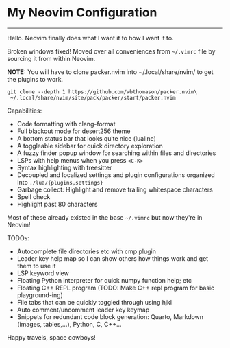 # My Neovim Configuration
---

Hello. Neovim finally does what I want it to how I want it to.

Broken windows fixed!
Moved over all conveniences from `~/.vimrc` file by sourcing it from
within Neovim.

**__NOTE:__** You will have to clone packer.nvim into ~/.local/share/nvim/<some
place> to get the plugins to work.
```
git clone --depth 1 https://github.com/wbthomason/packer.nvim\
 ~/.local/share/nvim/site/pack/packer/start/packer.nvim
```

Capabilities:
  - Code formatting with clang-format
  - Full blackout mode for desert256 theme
  - A bottom status bar that looks quite nice (lualine)
  - A toggleable sidebar for quick directory exploration
  - A fuzzy finder popup window for searching within files and directories
  - LSPs with help menus when you press `<C-K>`
  - Syntax highlighting with treesitter
  - Decoupled and localized settings and plugin configurations organized into `./lua/{plugins,settings}`
  - Garbage collect: Highlight and remove trailing whitespace characters
  - Spell check
  - Highlight past 80 characters

  Most of these already existed in the base `~/.vimrc` but now they're in
  Neovim!

TODOs:
  - Autocomplete file directories etc with cmp plugin
  - Leader key help map so I can show others how things work and get them to use it
  - LSP keyword view
  - Floating Python interpreter for quick numpy function help; etc
  - Floating C++ REPL program (TODO: Make C++ repl program for basic playground-ing)
  - File tabs that can be quickly toggled through using hjkl
  - Auto comment/uncomment leader key keymap
  - Snippets for redundant code block generation: Quarto, Markdown (images, tables,...), Python, C, C++...


Happy travels, space cowboys!
